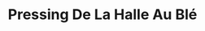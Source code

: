 ---
title: "Pressing De La Halle Au Blé"
url: /alencon/pressing-de-la-halle-au-ble/
shop: blanchisserie
---